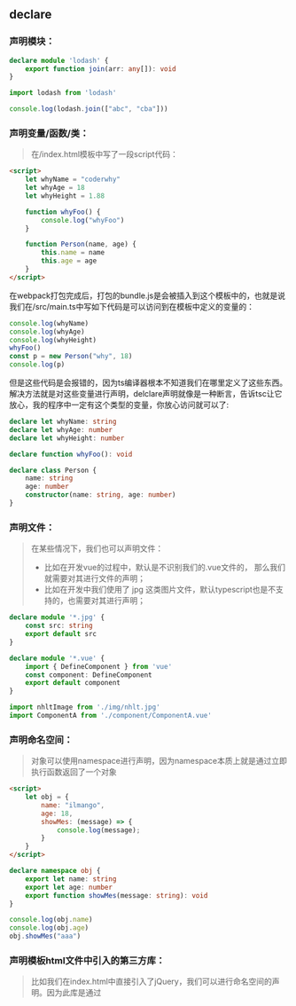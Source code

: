 ## declare

### 声明模块：

```ts
declare module 'lodash' {
    export function join(arr: any[]): void
}
```

```ts
import lodash from 'lodash'

console.log(lodash.join(["abc", "cba"]))
```

### 声明变量/函数/类：

> 在/index.html模板中写了一段script代码：

```html
<script>
    let whyName = "coderwhy"
    let whyAge = 18
    let whyHeight = 1.88

    function whyFoo() {
        console.log("whyFoo")
    }

    function Person(name, age) {
        this.name = name
        this.age = age
    }
</script>
```

在webpack打包完成后，打包的bundle.js是会被插入到这个模板中的，也就是说我们在/src/main.ts中写如下代码是可以访问到在模板中定义的变量的：

```ts
console.log(whyName)
console.log(whyAge)
console.log(whyHeight)
whyFoo()
const p = new Person("why", 18)
console.log(p)
```

但是这些代码是会报错的，因为ts编译器根本不知道我们在哪里定义了这些东西。解决方法就是对这些变量进行声明，delclare声明就像是一种断言，告诉tsc让它放心，我的程序中一定有这个类型的变量，你放心访问就可以了:

```ts
declare let whyName: string
declare let whyAge: number
declare let whyHeight: number

declare function whyFoo(): void

declare class Person {
    name: string
    age: number
    constructor(name: string, age: number)
}
```

### 声明文件：

> 在某些情况下，我们也可以声明文件：
>
> - 比如在开发vue的过程中，默认是不识别我们的.vue文件的， 那么我们就需要对其进行文件的声明；
> - 比如在开发中我们使用了 jpg 这类图片文件，默认typescript也是不支持的，也需要对其进行声明；

```ts
declare module '*.jpg' {
    const src: string
    export default src
}

declare module '*.vue' {
    import { DefineComponent } from 'vue'
    const component: DefineComponent
    export default component
}
```

```ts
import nhltImage from './img/nhlt.jpg'
import ComponentA from './component/ComponentA.vue'
```

### 声明命名空间：

> 对象可以使用namespace进行声明，因为namespace本质上就是通过立即执行函数返回了一个对象

```html
<script>
    let obj = {
        name: "ilmango",
        age: 18,
        showMes: (message) => {
            console.log(message);
        }
    }
</script>
```

```ts
declare namespace obj {
    export let name: string
    export let age: number
    export function showMes(message: string): void
}
```

```ts
console.log(obj.name)
console.log(obj.age)
obj.showMes("aaa")
```

### 声明模板html文件中引入的第三方库：

> 比如我们在index.html中直接引入了jQuery，我们可以进行命名空间的声明。因为此库是通过<script>标记（而不是模块加载器ESModule）加载的，所以它的声明使用命名空间来定义其形状。
>
> 可以看到jquery会在全局声明一个标识符\$来标识jquery，因此我们可以通过namespace来声明它。

#### 声明jquery

```ts
declare namespace $ {
    export function ajax(settings: any): any
}
```

```ts
$.ajax({
    url: "http://123.207.32.32:8000/home/multidata",
    success: (res: any) => {
        console.log(res)
    }
})
```

#### 为Express.Response添加属性：

> 声明文件，可以在此文件中给已有类型添加属性，它可以给js文件添加类型支持，在 .d.ts 文件中声明一个类型一定要用declare，如果你有此文件，则一定要在 tsconfig.json文件中开启 baseUrl 配置，baseUrl要为 ./ ，在include中配置的路径都是以baseUrl为基准的，比如app.d.ts文件的路径为 ./app.d.ts，并要修改一下 tsconfig中"include"的配置: ["src", "app.d.ts"]（把类型声明文件加入到编译中）

```ts
// 由于这个文件中没有导入任何模块，所以这个文件中的类型是全局的(脚本模式)
// 如果在模块中想要进行外参类型声明，可以使用declare global：
// declare global {
//   namespace Express {
//     interface Response {
//       api: (code: number, data: any) => void;
//     }
//   }
// }

declare global {
  interface Window {
    // 为window添加属性
    test: string;
  }
}
// 利用namespace会合并的特性，给Express添加属性
declare namespace Express {
  // 由于我们这里是想给Express.Request添加属性，所以这里要用interface进行合并，而不是导出一个新的类型
  interface Response {
    api: (code: number, data: any) => void;
  }
}
```

